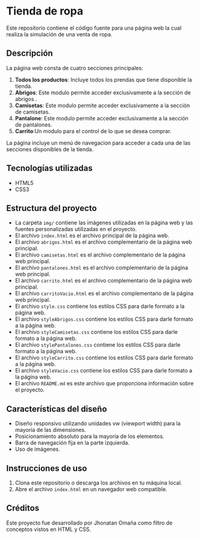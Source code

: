 
# Tienda de ropa

Este repositorio contiene el código fuente para una página web la cual realiza la simulación de una venta de ropa.

## Descripción

La página web consta de cuatro secciones principales:

1. **Todos los productos**: Incluye todos los prendas que tiene disponible la tienda.
2. **Abrigos**: Este modulo permite acceder exclusivamente a la sección de abrigos .
3. **Camisetas**: Este modulo permite acceder exclusivamente a la sección de camisetas.
4. **Pantalone**: Este modulo permite acceder exclusivamente a la sección de pantalones.
4. **Carrito**:Un modulo para el control de lo que se desea comprar.

La página incluye un menú de navegacion para acceder a cada una de las secciones disponibles de la tienda.

## Tecnologías utilizadas

- HTML5
- CSS3

## Estructura del proyecto


- La carpeta `img/` contiene las imágenes utilizadas en la página web y las fuentes personalizadas utilizadas en el proyecto.
- El archivo `index.html` es el archivo principal de la página web.
- El archivo `abrigos.html` es el archivo complementario de la página web principal.
- El archivo `camisetas.html` es el archivo complementario de la página web principal.
- El archivo `pantalones.html` es el archivo complementario de la página web principal.
- El archivo `carrito.html` es el archivo complementario de la página web principal.
- El archivo `carritoVacio.html` es el archivo complementario de la página web principal.
- El archivo `style.css` contiene los estilos CSS para darle formato a la página web.
- El archivo `styleAbrigos.css` contiene los estilos CSS para darle formato a la página web.
- El archivo `styleCamisetas.css` contiene los estilos CSS para darle formato a la página web.
- El archivo `stylePantalones.css` contiene los estilos CSS para darle formato a la página web.
- El archivo `styleCarrito.css` contiene los estilos CSS para darle formato a la página web.
- El archivo `styleVacio.css` contiene los estilos CSS para darle formato a la página web.
- El archivo `README.md` es este archivo que proporciona información sobre el proyecto.

## Características del diseño

- Diseño responsivo utilizando unidades vw (viewport width) para la mayoría de las dimensiones.
- Posicionamiento absoluto para la mayoría de los elementos.
- Barra de navegación fija en la parte izquierda.
- Uso de imágenes.

## Instrucciones de uso

1. Clona este repositorio o descarga los archivos en tu máquina local.
2. Abre el archivo `index.html` en un navegador web compatible.

## Créditos

Este proyecto fue desarrollado por Jhonatan Omaña como filtro de conceptos vistos en HTML y CSS.